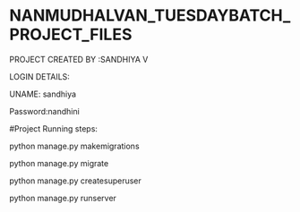 # NANMUDHALVAN_TUESDAYBATCH_PROJECT_FILES

PROJECT CREATED BY :SANDHIYA V 



LOGIN DETAILS:


UNAME: sandhiya


Password:nandhini




#Project Running steps:

python manage.py makemigrations

python manage.py migrate

python manage.py createsuperuser

python manage.py runserver
